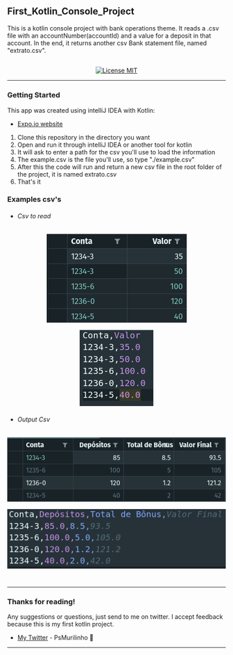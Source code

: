 ## First_Kotlin_Console_Project

This is a kotlin console project with bank operations theme. It reads a .csv file with an accountNumber(accountId) and a value for a deposit in that account. In the end, it returns another csv Bank statement file, named "extrato.csv".

##

<p align="center">
  <a href="https://opensource.org/licenses/MIT">
    <img src="https://img.shields.io/badge/License-MIT-orange.svg" alt="License MIT">
  </a>
</p>

_________________________________________________________________________________________________________________________________________

###

### Getting Started

This app was created using intelliJ IDEA with Kotlin:
- [Expo.io website](https://kotlinlang.org/docs/tutorials/jvm-get-started.html)

1. Clone this repository in the directory you want
2. Open and run it through intelliJ IDEA or another tool for kotlin
3. It will ask to enter a path for the csv you'll use to load the information
4. The example.csv is the file you'll use, so type "./example.csv"
5. After this the code will run and return a new csv file in the root folder of the project, it is named extrato.csv
6. That's it

### Examples csv's

- ###### Csv to read
<p align="center">
    <img src="./images/csv_code_example_Ui.jpg" alt="License MIT">
</p>
<p align="center">
    <img src="./images/csv_code_example.png" alt="License MIT">
</p>

- ###### Output Csv
<p align="center">
    <img src="./images/csv_code_extrato_Ui.png" alt="License MIT">
</p>
<p align="center">
    <img src="./images/csv_code_extrato.png" alt="License MIT">
</p>

#
_________________________________________________________________________________________________________________________________________

###

### Thanks for reading!

Any suggestions or questions, just send to me on twitter. I accept feedback because this is my first kotlin project.

- [My Twitter](https://twitter.com/PsMurilinho) - PsMurilinho 💙

______________________________________________________________________